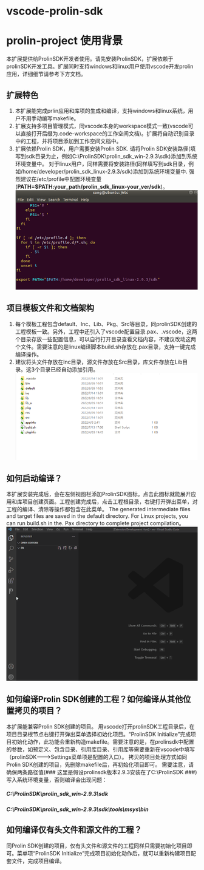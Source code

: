 # vscode-prolin-sdk
# prolin-project 使用背景

   本扩展提供给ProlinSDK开发者使用。请先安装ProlinSDK，扩展依赖于prolinSDK开发工具。扩展同时支持windows和linux用户使用vscode开发prolin应用，详细细节请参考下方文档。

## 扩展特色

1. 本扩展能完成prlin应用和库项的生成和编译，支持windows和linux系统，用户不用手动编写makefile。
2. 扩展支持多项目管理模式，同vscode本身的workspace模式一致(vscode可以直接打开后缀为.code-workspace的工作空间文档)。扩展将自动识别目录中的工程，并将项目添加到工作空间文档中。
3. 扩展依赖Prolin SDK，用户需要安装Prolin SDK. 请将Prolin SDK安装路径(填写到sdk目录为止，例如C:\ProlinSDK\prolin_sdk_win-2.9.3\sdk)添加到系统环境变量中。 对于linux用户，同样需要将安装路径(同样填写到sdk目录，例如/home/developer/prolin_sdk_linux-2.9.3/sdk)添加到系统环境变量中. 强烈建议在/etc/profile中配置环境变量(**PATH=$PATH:your_path/prolin_sdk_linux-your_ver/sdk**)。 
![add env path(etc/profile)](https://github.com/PAXSwTool/vscode-prolin-sdk/raw/main/linux.etc.profile.png)

## 项目模板文件和文档架构
	
1. 每个模板工程包含default、Inc、Lib、Pkg、Src等目录，同prolinSDK创建的工程模板一致。另外，工程中还引入了vscode配置目录.pax、.vscode，这两个目录存放一些配置信息，可以自行打开目录查看文档内容，不建议改动这两个文件。需要注意的是linux编译脚本build.sh存放在.pax目录，支持一键完成编译操作。  
2. 建议将头文件存放在Inc目录，源文件存放在Src目录，库文件存放在Lib目录。这3个目录已经自动添加引用。  
![Prolin project template](https://github.com/PAXSwTool/vscode-prolin-sdk/raw/main/prolin-project-template.png)


## 如何启动编译？

本扩展安装完成后，会在左侧视图栏添加ProlinSDK图标。点击此图标就能展开应用和库项目创建页面。工程创建完成后，点击工程根目录，右键打开弹出菜单，对工程的编译、清除等操作都包含在此菜单。
The generated intermediate files and target files are saved in the default directory. For Linux projects, you can run build.sh in the. Pax directory to complete project compilation。  ![build Prolin project](https://github.com/PAXSwTool/vscode-prolin-sdk/raw/main/build-prolin-project.gif)


## 如何编译Prolin SDK创建的工程？如何编译从其他位置拷贝的项目？

本扩展能兼容Prolin SDK创建的项目。 用vscode打开prolinSDK工程目录后，在项目目录根节点右键打开弹出菜单选择初始化项目。“ProlinSDK Initialize”完成项目初始化动作，此功能会重新构造makefile。需要注意的是，在prolinsdk中配置的参数，如预定义、包含目录、引用库目录、引用库等需要重新在vscode中填写（prolinSDK--->Settings菜单项是配置的入口）。
拷贝的项目处理方式如同Prolin SDK创建的项目，先删除makefile后，再初始化项目即可。
需要注意，请确保两条路径值(### 这里是假设prolinsdk版本2.9.3安装在了C:\ProlinSDK ###)写入系统环境变量，否则编译会出现问题：
##### C:\ProlinSDK\prolin_sdk_win-2.9.3\sdk
##### C:\ProlinSDK\prolin_sdk_win-2.9.3\sdk\tools\msys\bin

## 如何编译仅有头文件和源文件的工程？

同Prolin SDK创建的项目，仅有头文件和源文件的工程同样只需要初始化项目即可。菜单项“ProlinSDK Initialize”完成项目初始化动作后，就可以重新构建项目配套文件，完成项目编译。
